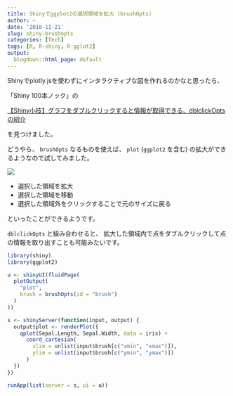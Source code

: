```yaml
---
title: Shinyでggplot2の選択領域を拡大 (brushOpts)
author: ~
date: '2018-11-21'
slug: shiny-brushopts
categories: [Tech]
tags: [R, R-shiny, R-gglot2]
output:
  blogdown::html_page: default
---
```


Shinyでplotly.jsを使わずにインタラクティブな図を作れるのかなと思ったら、

「Shiny 100本ノック」の

[【Shiny小技】グラフをダブルクリックすると情報が取得できる、dblclickOptsの紹介](http://www.randpy.tokyo/entry/shiny_26)

を見つけました。

どうやら、 `brushOpts` なるものを使えば、 `plot` (`ggplot2` を含む)
の拡大ができるようなので試してみました。

![](/images/shiny-brushOpts.gif)

- 選択した領域を拡大
- 選択した領域を移動
- 選択した領域外をクリックすることで元のサイズに戻る

といったことができるようです。

`dblclickOpts` と組み合わせると、
拡大した領域内で点をダブルクリックして点の情報を取り出すことも可能みたいです。 

```r
library(shiny)
library(ggplot2)

u <- shinyUI(fluidPage(
  plotOutput(
    "plot",
    brush = brushOpts(id = "brush")
  )
))

s <- shinyServer(function(input, output) {
  output$plot <- renderPlot({
    qplot(Sepal.Length, Sepal.Width, data = iris) +
      coord_cartesian(
        xlim = unlist(input$brush[c("xmin", "xmax")]),
        ylim = unlist(input$brush[c("ymin", "ymax")])
      )
  })
})

runApp(list(server = s, ui = u))
```
